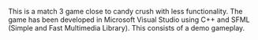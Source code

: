 This is a match 3 game close to candy crush with less functionality. The game has been developed in Microsoft Visual Studio using C++ and SFML (Simple and Fast Multimedia Library). This consists of a demo gameplay. 

